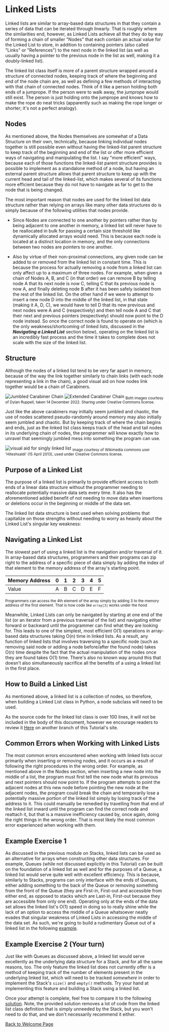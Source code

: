 # Linked Lists
Linked lists are similar to array-based data structures in that they contain a series of data that can be iterated through linearly. That is roughly where the similarities end, however, as Linked Lists achieve all that they do by way of forming a chain of smaller "Nodes" that each contain an actual value for the Linked List to store, in addition to containing pointers (also called "Links" or "References") to the next node in the linked list (as well as usually having a pointer to the previous node in the list as well, making it a doubly-linked list).

The linked list class itself is more of a parent structure wrapped around a structure of connected nodes, keeping track of where the beginning and end of the node chain are, as well as defining a few methods of interacting with that chain of connected nodes. Think of it like a person holding both ends of a jumprope. If the person were to walk away, the jumprope would still exist. The person is just holding onto the jumprope and knows how to make the rope do neat tricks (apparently such as making the rope longer or shorter; it's not a perfect analogy).

## Nodes
As mentioned above, the Nodes themselves are somewhat of a Data Structure on their own, technically, because linking individual nodes together is still possible even without having the linked-list parent structure to keep track of the beginning and end of the list or offer more efficient ways of navigating and manipulating the list. I say "more efficient" ways, because each of those functions the linked-list parent structure provides is possible to implement as a standalone method of a node, but having an external parent structure allows that parent structure to keep up with the current head and tail of the linked-list, which makes several of its functions more efficient because they do not have to navigate as far to get to the node that is being changed.

The most important reason that nodes are used for the linked list data structure rather than relying on arrays like many other data structures do is simply because of the following utilities that nodes provide.

* Since Nodes are connected to one another by pointers rather than by being adjacent to one another in memory, a linked list will never have to be reallocated in bulk for passing a certain size threshold like dynamically allocated arrays would need. This is because each node is located at a distinct location in memory, and the only connections between two nodes are pointers to one another.

* Also by virtue of their non-proximal connections, any given node can be added to or removed from the linked list in constant time. This is because the process for actually removing a node from a linked list can only affect up to a maximum of three nodes. For example, when given a chain of Nodes A, B, and C (in that order) we can remove B by telling node A that its next node is now C, telling C that its previous node is now A, and finally deleting node B after it has been safely isolated from the rest of the linked list. On the other hand if we were to attempt to insert a new node D into the middle of the linked list, in that state (making it A, D, C), we would have to tell D that its new previous and next nodes were A and C (respectively) and then tell node A and C that their next and previous pointers (respectively) should now point to the D node instead. So once the correct node is found to operate on (which is the only weakness/shortcoming of linked lists, discussed in the ***Navigating a Linked List*** section below), operating on the linked list is an incredibly fast process and the time it takes to complete does not scale with the size of the linked list.

## Structure
Although the nodes of a linked list tend to be very far apart in memory, because of the way the link together similarly to chain links (with each node representing a link in the chain), a good visual aid on how nodes link together would be a chain of Carabiners.

![Jumbled Carabiner Chain](images/carabiners_jumbled.jpg)
![Extended Carabiner Chain](images/carabiners_stretched.jpg)
<sub>Both images courtesy of Dylan Ruppell, taken 14 December 2022. Sharing under Creative Commons license.</sub>

Just like the above carabiners may initially seem jumbled and chaotic, the use of nodes scattered pseudo-randomly around memory may also initially seem jumbled and chaotic. But by keeping track of where the chain begins and ends, just as the linked list class keeps track of the head and tail nodes in its underlying chain of nodes, the programmer will know exactly how to unravel that seemingly jumbled mess into something the program can use.

![visual aid for singly linked list](images/Linked_list_data_format.jpg)
<sub>image courtesy of Wikimedia commons user 'Hiteshsaldi' (15 April 2013), used under Creative Commons license.</sub>

## Purpose of a Linked List
The purpose of a linked list is primarily to provide efficient access to both ends of a linear data structure without the programmer needing to reallocate potentially massive data sets every time. It also has the aforementioned added benefit of not needing to move data when insertions or deletions occur in the beginning or middle of the data set.

The linked list data structure is best used when solving problems that capitalize on those strengths without needing to worry as heavily about the Linked List's singular key weakness:

## Navigating a Linked List
The slowest part of using a linked list is the navigation and/or traversal of it. In array-based data structures, programmers and their programs can zip right to the address of a specific piece of data simply by adding the index of that element to the memory address of the array's starting point.

Memory Address|0|1|2|3|4|5
-|-|-|-|-|-|-
Value|A|B|C|D|E|F

<sub>Programmers can access the 4th element of the array simply by adding 3 to the memory address of the first element. That is how code like `array[3]` works under the hood</sub>

Meanwhile, Linked Lists can only be navigated by starting at one end of the list (or an iterator from a previous traversal of the list) and navigating either forward or backward until the programmer can find what they are looking for. This leads to one of the simplest, most efficient O(1) operations in array-based data structures taking O(n) time in linked lists. As a result, any function of linked lists that involves traversing to a specific node (such as removing said node or adding a node before/after the found node) takes O(n) time despite the fact that the actual manipulation of the nodes once they are found takes O(1) time. There's also no known way around this that doesn't also simultaneously sacrifice all the benefits of a using a linked list in the first place.

## How to Build a Linked List
As mentioned above, a linked list is a collection of nodes, so therefore, when building a Linked List class in Python, a node subclass will need to be used.

As the source code for the linked list class is over 100 lines, it will not be included in the body of this document, however we encourage readers to review it [Here](example_source/2_0_linked_list.py) on another branch of this Tutorial's site.

## Common Errors when Working with Linked Lists
The most common errors encountered when working with linked lists occur primarily when inserting or removing nodes, and it occurs as a result of following the right procedures in the wrong order. For example, as mentioned above in the Nodes section, when inserting a new node into the middle of a list, the program must first tell the new node what its previous and next pointers should now point to. If the program attempts to point the adjacent nodes at this new node before pointing the new node at the adjacent nodes, the program could break the chain and temporarily lose a potentially massive portion of the linked list simply by losing track of the address to it. This could manually be remedied by travelling from that end of the linked list inward until the program can find the correct node and reattach it, but that is a massive inefficiency caused by, once again, doing the right things in the wrong order. That is most likely the most common error experienced when working with them.

## Example Exercise 1
As discussed in the previous module on Stacks, linked lists can be used as an alternative for arrays when constructing other data structures. For example, Queues (while not discussed explicitly in this Tutorial) can be built on the foundation of a linked list as well and for the purposes of a Queue, a linked list would serve quite well with excellent efficiency. This is because, similarly to Stacks, programs can only interface with the ends of Queues, either adding something to the back of the Queue or removing something from the front of the Queue (they are First-in, First-out and accessible from either end, as opposed to stacks which are Last-in, First-out because they are accessible from only one end). Operating only at the ends of the data set allows the linked list's O(1) speed in doing so to really shine while the lack of an option to access the middle of a Queue whatsoever neatly evades that singular weakness of Linked Lists in accessing the middle of the data set. As such, we're going to build a rudimentary Queue out of a linked list in the following [example](example_source/2_1_linked_list_queue.py).

## Example Exercise 2 (Your turn)
Just like with Queues as discussed above, a linked list would serve excellently as the underlying data structure for a Stack, and for all the same reasons, too. The only feature the linked list does not currently offer is a method of keeping track of the number of elements present in the underlying linked list, which will need to be tracked *somewhere* in order to implement the Stack's `size()` and `empty()` methods. Try your hand at implementing this feature and building a Stack using a linked list.

Once your attempt is complete, feel free to compare it to the following [solution](solutions/2_2_solution.py). Note, the provided solution removes a lot of code from the linked list class definition that is simply unneeded by the Stack, but you won't need to do that, and we don't necessarily recommend it either.

[Back to Welcome Page](0-welcome.md)